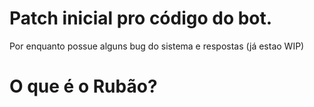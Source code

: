 # Patch inicial pro código do bot.

Por enquanto possue alguns bug do sistema e respostas (já estao WIP)

# O que é o Rubão?
